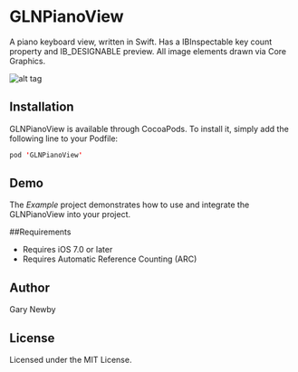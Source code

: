 GLNPianoView
============

A piano keyboard view, written in Swift. Has a IBInspectable key count property and IB_DESIGNABLE preview. All image elements drawn via Core Graphics.

![alt tag](https://github.com/garynewby/GLNPianoView/raw/master/screen.png)


## Installation

GLNPianoView is available through CocoaPods. To install it, simply add the following line to your Podfile:

```swift
pod 'GLNPianoView'
```

## Demo

The <i>Example</i> project demonstrates how to use and integrate the GLNPianoView into your project.

##<a name="overview"></a>Requirements

- Requires iOS 7.0 or later
- Requires Automatic Reference Counting (ARC)

## Author

Gary Newby

## License

Licensed under the MIT License.

